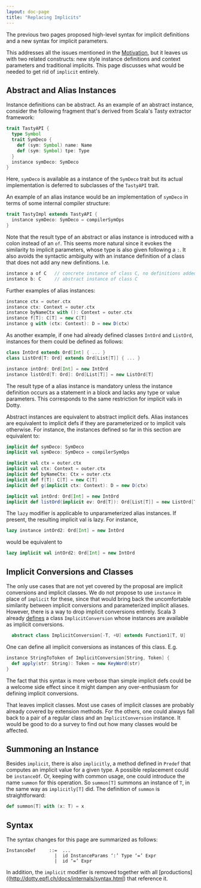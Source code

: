 ```yaml
---
layout: doc-page
title: "Replacing Implicits"
---
```


The previous two pages proposed high-level syntax for implicit definitions and a new syntax for implicit parameters.

This addresses all the issues mentioned in the [Motivation](./motivation.md), but it leaves us with two related constructs: new style instance definitions and context parameters and traditional implicits. This page discusses what would be needed to get rid of `implicit` entirely.

## Abstract and Alias Instances

Instance definitions can be abstract.
As an example of an abstract instance, consider the following fragment that's derived from Scala's Tasty extractor framework:
```scala
trait TastyAPI {
  type Symbol
  trait SymDeco {
    def (sym: Symbol) name: Name
    def (sym: Symbol) tpe: Type
  }
  instance symDeco: SymDeco
}
```
Here, `symDeco` is available as a instance of the `SymDeco` trait but its actual implementation
is deferred to subclasses of the `TastyAPI` trait.

An example of an alias instance would be an implementation of `symDeco` in terms of some internal compiler structure:
```scala
trait TastyImpl extends TastyAPI {
  instance symDeco: SymDeco = compilerSymOps
}
```
Note that the result type of an abstract or alias instance is introduced with a colon instead of an `of`. This seems more natural since it evokes the similarity to implicit parameters, whose type is also given following a `:`. It also avoids the syntactic ambiguity with an instance definition of a class that does not add any new definitions. I.e.
```scala
instance a of C   // concrete instance of class C, no definitions added
instance b: C     // abstract instance of class C
```
Further examples of alias instances:
```scala
instance ctx = outer.ctx
instance ctx: Context = outer.ctx
instance byNameCtx with (): Context = outer.ctx
instance f[T]: C[T] = new C[T]
instance g with (ctx: Context): D = new D(ctx)
```
As another example, if one had already defined classes `IntOrd` and `ListOrd`, instances for them could be defined as follows:
```scala
class IntOrd extends Ord[Int] { ... }
class ListOrd[T: Ord] extends Ord[List[T]] { ... }

instance intOrd: Ord[Int] = new IntOrd
instance listOrd[T: Ord]: Ord[List[T]] = new ListOrd[T]
```
The result type of a alias instance is mandatory unless the instance definition
occurs as a statement in a block and lacks any type or value parameters. This corresponds to the same restriction for implicit vals in Dotty.

Abstract instances are equivalent to abstract implicit defs. Alias instances are equivalent to implicit defs if they are parameterized or to implicit vals otherwise. For instance, the instances defined so far in this section are equivalent to:
```scala
implicit def symDeco: SymDeco
implicit val symDeco: SymDeco = compilerSymOps

implicit val ctx = outer.ctx
implicit val ctx: Context = outer.ctx
implicit def byNameCtx: Ctx = outer.ctx
implicit def f[T]: C[T] = new C[T]
implicit def g(implicit ctx: Context): D = new D(ctx)

implicit val intOrd: Ord[Int] = new IntOrd
implicit def listOrd(implicit ev: Ord[T]): Ord[List[T]] = new ListOrd[T]
```
The `lazy` modifier is applicable to unparameterized alias instances. If present, the resulting implicit val is lazy. For instance,
```scala
lazy instance intOrd2: Ord[Int] = new IntOrd
```
would be equivalent to
```scala
lazy implicit val intOrd2: Ord[Int] = new IntOrd
```

## Implicit Conversions and Classes

The only use cases that are not yet covered by the proposal are implicit conversions and implicit classes. We do not propose to use `instance` in place of `implicit` for these, since that would bring back the uncomfortable similarity between implicit conversions and parameterized implicit aliases. However, there is a way to drop implicit conversions entirely. Scala 3 already [defines](https://github.com/lampepfl/dotty/pull/2065) a class `ImplicitConversion` whose instances are available as implicit conversions.
```scala
  abstract class ImplicitConversion[-T, +U] extends Function1[T, U]
```
One can define all implicit conversions as instances of this class. E.g.
```scala
instance StringToToken of ImplicitConversion[String, Token] {
  def apply(str: String): Token = new KeyWord(str)
}
```
The fact that this syntax is more verbose than simple implicit defs could be a welcome side effect since it might dampen any over-enthusiasm for defining implicit conversions.

That leaves implicit classes. Most use cases of implicit classes are probably already covered by extension methods. For the others, one could always fall back to a pair of a regular class and an `ImplicitConversion` instance. It would be good to do a survey to find out how many classes would be affected.

## Summoning an Instance

Besides `implicit`, there is also `implicitly`, a method defined in `Predef` that computes an implicit value for a given type. A possible replacement could be `instanceOf`. Or, keeping with common usage, one could introduce the name `summon` for this operation. So `summon[T]` summons an instance of `T`, in the same way as `implicitly[T]` did. The definition of `summon` is straightforward:
```scala
def summon[T] with (x: T) = x
```

## Syntax

The syntax changes for this page are summarized as follows:
```
InstanceDef     ::=  ...
                  |  id InstanceParams ‘:’ Type ‘=’ Expr
                  |  id ‘=’ Expr
```
In addition, the `implicit` modifier is removed together with all [productions]((http://dotty.epfl.ch/docs/internals/syntax.html) that reference it.
